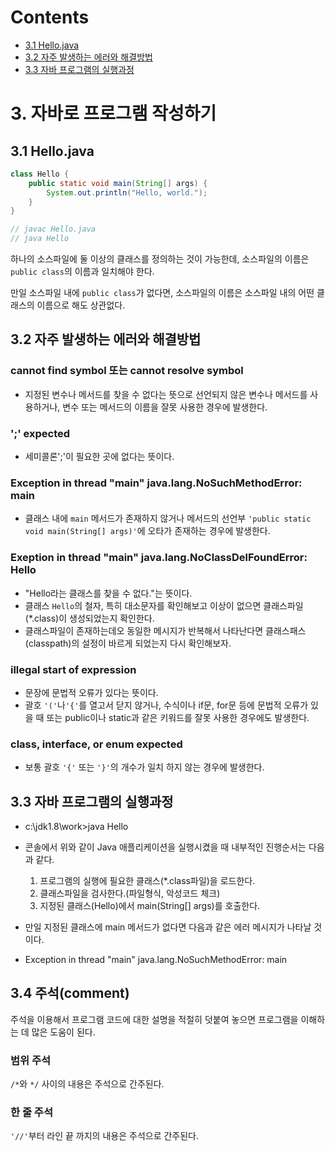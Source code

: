 # Contents

- [3.1 Hello.java](#31-hellojava)
- [3.2 자주 발생하는 에러와 해결방법](#32-자주-발생하는-에러와-해결방법)
- [3.3 자바 프로그램의 실행과정](#33-자바-프로그램의-실행과정)

# 3. 자바로 프로그램 작성하기

## 3.1 Hello.java

```Java
class Hello {
	public static void main(String[] args) {
		System.out.println("Hello, world.");
	}
}

// javac Hello.java
// java Hello
```

하나의 소스파일에 둘 이상의 클래스를 정의하는 것이 가능한데, 소스파일의 이름은 `public class`의 이름과 일치해야 한다.

만일 소스파일 내에 `public class`가 없다면, 소스파일의 이름은 소스파일 내의 어떤 클래스의 이름으로 해도 상관없다.

## 3.2 자주 발생하는 에러와 해결방법

### cannot find symbol 또는 cannot resolve symbol

- 지정된 변수나 메서드를 찾을 수 없다는 뜻으로 선언되지 않은 변수나 메서드를 사용하거나, 변수 또는 메서드의 이름을 잘못 사용한 경우에 발생한다.

### ';' expected

- 세미콜론';'이 필요한 곳에 없다는 뜻이다.

### Exception in thread "main" java.lang.NoSuchMethodError: main

- 클래스 내에 `main` 메서드가 존재하지 않거나 메서드의 선언부 `'public static void main(String[] args)'`에 오타가 존재하는 경우에 발생한다.

### Exeption in thread "main" java.lang.NoClassDelFoundError: Hello

- "Hello라는 클래스를 찾을 수 없다."는 뜻이다.
- 클래스 `Hello`의 철자, 특히 대소문자를 확인해보고 이상이 없으면 클래스파일(\*.class)이 생성되었는지 확인한다.
- 클래스파일이 존재하는데오 동일한 메시지가 반복해서 나타난다면 클래스패스(classpath)의 설정이 바르게 되었는지 다시 확인해보자.

### illegal start of expression

- 문장에 문법적 오류가 있다는 뜻이다.
- 괄호 `'('`나`'{'`를 열고서 닫지 않거나, 수식이나 if문, for문 등에 문법적 오류가 있을 때 또는 public이나 static과 같은 키워드를 잘못 사용한 경우에도 발생한다.

### class, interface, or enum expected

- 보통 괄호 `'{'` 또는 `'}'`의 개수가 일치 하지 않는 경우에 발생한다.

## 3.3 자바 프로그램의 실행과정

- c:\jdk1.8\work>java Hello
- 콘솔에서 위와 같이 Java 애플리케이션을 실행시켰을 때 내부적인 진행순서는 다음과 같다.

  1. 프로그램의 실행에 필요한 클래스(\*.class파일)을 로드한다.
  2. 클래스파일을 검사한다.(파일형식, 악성코드 체크)
  3. 지정된 클래스(Hello)에서 main(String[] args)를 호출한다.

- 만일 지정된 클래스에 main 메서드가 없다면 다음과 같은 에러 메시지가 나타날 것이다.
- Exception in thread "main" java.lang.NoSuchMethodError: main

## 3.4 주석(comment)

주석을 이용해서 프로그램 코드에 대한 설명을 적절히 덧붙여 놓으면 프로그램을 이해하는 데 많은 도움이 된다.

### 범위 주석

`/*`와 `*/` 사이의 내용은 주석으로 간주된다.

### 한 줄 주석

`'//'`부터 라인 끝 까지의 내용은 주석으로 간주된다.
